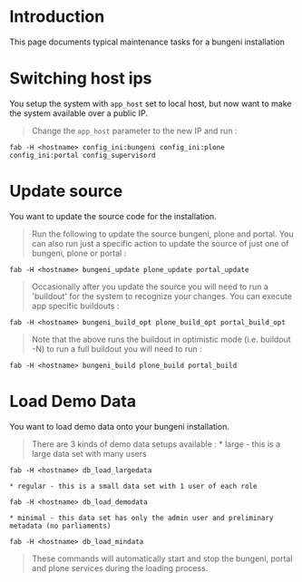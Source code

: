 # Introduction #

This page documents typical maintenance tasks for a bungeni installation



# Switching host ips #

You setup the system with `app_host` set to local host, but now want to make the system available over a public IP.

> Change the `app_host` parameter to the new IP and run :
```
fab -H <hostname> config_ini:bungeni config_ini:plone config_ini:portal config_supervisord
```


# Update source #

You want to update the source code for the installation.

> Run the following to update the source bungeni, plone and portal. You can also run just a specific action to update the source of just one of bungeni, plone or portal :
```
fab -H <hostname> bungeni_update plone_update portal_update
```
> Occasionally after you update the source you will need to run a 'buildout' for the system to recognize your changes. You can execute app specific buildouts :
```
fab -H <hostname> bungeni_build_opt plone_build_opt portal_build_opt
```
> Note that the above runs the buildout in optimistic mode (i.e. buildout -N) to run a full buildout you will need to run :
```
fab -H <hostname> bungeni_build plone_build portal_build
```

# Load Demo Data #

You want to load demo data onto your bungeni installation.

> There are 3 kinds of demo data setups available :
    * large - this is a large data set with many users
```
fab -H <hostname> db_load_largedata
```
    * regular - this is a small data set with 1 user of each role
```
fab -H <hostname> db_load_demodata
```
    * minimal - this data set has only the admin user and preliminary metadata (no parliaments)
```
fab -H <hostname> db_load_mindata
```
> These commands will automatically start and stop the bungeni, portal and plone services during the loading process.